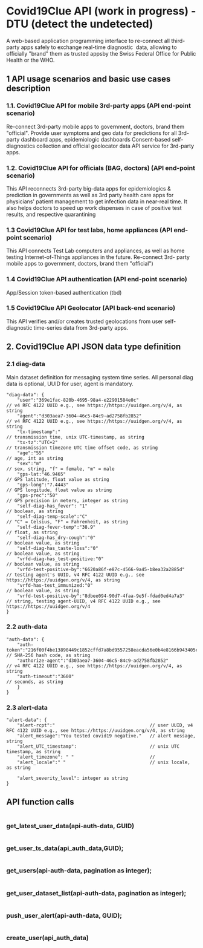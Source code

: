 # Covid19Clue API (work in progress) - DTU (detect the undetected)
A web-based application programming interface to re-connect all third-party apps safely to exchange real-time diagnostic ​
data, allowing to officially "brand" them as trusted appsby the Swiss Federal Office for Public Health or the WHO. ​

## 1 API usage scenarios and basic use cases description

### 1.1. Covid19Clue API for mobile 3rd-party apps (API end-point scenario)
Re-connect 3rd-party mobile apps to government, doctors, brand them "official".
Provide user symptoms and geo data for predictions for all 3rd-party dashboard apps, epidemiologic dashboards
Consent-based self-diagnostics collection and official geolocator data API service for 3rd-party apps.

### 1.2. Covid19Clue API for officials (BAG, doctors) (API end-point scenario)
This API reconnects 3rd-party big-data apps for epidemiologics & prediction in governments as well as 3rd party health care apps for physicians' patient management to get infection data in near-real time. It also helps doctors to speed up work dispenses in case of positive test results, and respective quarantining


### 1.3 Covid19Clue API for test labs, home appliances (API end-point scenario)

This API connects Test Lab computers and appliances, as well as home testing Internet-of-Things appliances in the future.
Re-connect 3rd- party mobile apps to government, doctors, brand them "official")

### 1.4 Covid19Clue API authentication (API end-point scenario) 

App/Session token-based authentication (tbd) 

### 1.5 Covid19Clue API Geolocator (API back-end scenario)

This API verifies and/or creates trusted geolocations from user self-diagnostic time-series data from 3rd-party apps.

## 2. Covid19Clue API JSON data type definition

### 2.1 diag-data

Main dataset definition for messaging system time series. All personal diag data is optional, UUID for user, agent is mandatory.  
```
"diag-data": {
    "user":"369e1fac-820b-4695-98a4-e22901584e0c"                      // v4 RFC 4122 UUID e.g., see https://https://uuidgen.org/v/4, as string
    "agent":"d303aea7-3604-46c5-84c9-ad2758fb2852"                     // v4 RFC 4122 UUID e.g., see https://https://uuidgen.org/v/4, as string
    "tx-timestamp":"                                                   // transmission time, unix UTC-timestamp, as string
    "tx-tz":"UTC+2"                                                    // transmission timezone UTC time offset code, as string 
    "age":"55"                                                         // age, int as string
    "sex":"m"                                                          // sex, string, "f" = female, "m" = male 
    "gps-lat:"46.9465"                                                 // GPS latitude, float value as string
    "gps-long":"7.4443"                                                // GPS longitude, float value as string
    "gps-prec":"50"                                                    // GPS precision in meters, integer as string                  
    "self-diag-has_fever": "1"                                         // boolean, as string
    "self-diag-temp-scale":"C"                                         // "C" = Celsius, "F" = Fahrenheit, as string  
    "self-diag-fever-temp":"38.9"                                      // float, as string 
    "self-diag-has_dry-cough":"0"                                      // boolean value, as string 
    "self-diag-has_taste-loss":"0"                                     // boolean value, as string 
    "vrfd-diag-has_test-positive:"0"                                   // boolean value, as string       
    "vrfd-test-positive-by":"6620a86f-e87c-4566-9a45-b8ea32a2885d"     // testing agent's UUID, v4 RFC 4122 UUID e.g., see https://https://uuidgen.org/v/4, as string
    "vrfd-has-test_immunized:"0"                                       // boolean value, as string  
    "vrfd-test-positive-by":"8dbee094-90d7-4faa-9e5f-fdad0ed4a7a3"     // string, testing agent-UUID, v4 RFC 4122 UUID e.g., see https://https://uuidgen.org/v/4
}
```
### 2.2 auth-data
```
"auth-data": {
    "auth-token":"216f00f4be13890449c1852cffd7a8bd9557258eacda56e0b4e8166b943405cc"   // SHA-256 hash code, as string                                                    
    "authorize-agent":"d303aea7-3604-46c5-84c9-ad2758fb2852"                          // v4 RFC 4122 UUID e.g., see https://https://uuidgen.org/v/4, as string                                              
    "auth-timeout":"3600"                                                             // seconds, as string    
    }
}
```
### 2.3 alert-data 
```
"alert-data": {
    "alert-rcpt":"                                   // user UUID, v4 RFC 4122 UUID e.g., see https://https://uuidgen.org/v/4, as string
    "alert_message":"You tested covid19 negative."   // alert message, string
    "alert_UTC_timestamp":                           // unix UTC timestamp, as string
    "alert_timezone": " "                            //  
    "alert_locale":" "                               // unix locale,  as string

    "alert_severity_level": integer as string
}
```
## API function calls
```

```
### get_latest_user_data(api-auth-data, GUID)
```

```
### get_user_ts_data(api_auth_data,GUID);
```

```
### get_users(api-auth-data, pagination as integer);
```

```
### get_user_dataset_list(api-auth-data, pagination as integer);
```

```
### push_user_alert(api-auth-data, GUID);
```

```
### create_user(api_auth_data)
```

```
